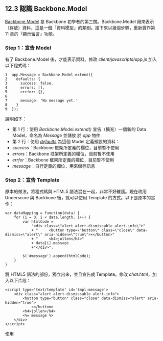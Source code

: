 ## 12.3 認識 Backbone.Model

[Backbone.Model][6] 是 Backbone 初學者的第三關。Backbone.Model 用來表示（存放）資料，這是一個「資料模型」的類別。接下來以幾個步驟，重新實作第 11 章的「顯示留言」功能。

### Step 1：宣告 Model

有了 Backbone.Model 後，才能表示資料。修改 *client/javascripts/app.js* 加入以下程式碼：

~~~~~~~~
1  app.Message = Backbone.Model.extend({
2    defaults: {
3      success: false,
4      errors: [],
5      errfor: {},
6
7      message: 'No message yet.'
8    }
9  });
~~~~~~~~

說明如下：

* 第 1 行：使用 *Backbone.Model.extend()* 宣告（擴充）一個新的 Data Model，命名為 *Message* 並儲放 於 *app* 物件
* 第 2 行：使用 [*defaults*][7] 為這個 Model 定義預設的資料：
 * *success*：Backbone 框架所定義的欄位，目前暫不使用
 * *errors*：Backbone 框架所定義的欄位，目前暫不使用
 * *errfor*：Backbone 框架所定義的欄位，目前暫不使用
 * *message*：自行定義的欄位，用來儲存訊息

### Step 2：宣告 Template

原本的做法，將程式碼與 HTML5 語法混在一起，非常不好維護。現在改用 Underscore 與 Backbone 後，就可以使用 Template 的方式。以下是原本的實作：

~~~~~~~~
var dataMapping = function(data) {
    for (i = 0; i < data.length; i++) {
        var htmlCode = 
            "<div class=\"alert alert-dismissable alert-info\">"
            + "     <button type=\"button\" class=\"close\" data-dismiss=\"alert\" aria-hidden=\"true\">×</button>"
            + "     <h4>jollen</h4>"
            + data[i].message
            +"</div>";

        $('#message').append(htmlCode);
    }
}
~~~~~~~~

將 HTML5 語法的部份，獨立出來，並且宣告成 Template。修改 *chat.html*，加入以下片段：

~~~~~~~~
<script type='text/template' id='tmpl-message'>
	<div class="alert alert-dismissable alert-info">
		<button type="button" class="close" data-dismiss="alert" aria-hidden="true">
			×</button>
		<h4>jollen</h4>
		<%= message %>
	</div>
</script>
~~~~~~~~

使用 <script> 標籤宣告 Template：

* "type" 必須定義為 "text/template"
* 給予一個名字，上述範例將 Template 命名為 "tmpl-message"
* 使用 <%= *variable-name* => 來取用變數值，變數名稱在上述的 Model 裡定義，Underscore 會將 Model 的變數與 Template 做對應，並且用變數值取代

很明顯，Model 與 Template 是一個「對應關係」，這裡有幾個重要的技術觀念：

* ViewModel：這個對應關係就是 ViewModel 的觀念
* Key-Value Pairs：Model 裡的資料，要用 Key-Value Pairs 的格式表示，JSON 就是 Key-Value Pairs 的格式
* Template：將 Model 裡的資料，顯示到畫面上，是透過 Template，並且是由 Underscore 來完成
* Code Ignorance：如上，顯示資料到畫面上，不需要寫程式；對設計師來說，只要修改 Template 即可，不會有程式碼的困擾

### Step 3：將 Model 加入 View

修改 *client/javascripts/app.js* 加入以下程式碼：

~~~~~~~~
1    initialize: function() {
2        this.model = new app.Message();
3        this.template = _.template($('#tmpl-message').html());
4
5        this.model.bind('change', this.render, this);
6        this.render();
7    }
~~~~~~~~

程式碼第 2 行，就是在 View 裡面加入 Model 的做法：

* 實例化 View 時，constructor 與 *initialize* 會被叫
* 如上，實作 *initialize* 函數來加入 Model
* 將 Model 的實例化存放到 *View.model* 裡

有了 Model 後，就可以開始做 "Data Mapping" 了。先使用 jQuery 取得定義好的 Template：

~~~~~~~~
$('#tmpl-message').html()
~~~~~~~~

接著要在 Backbone.View 裡定義一個 [*template*][8] 函數。我們採用的 Template 系統是 Underscore，要為 Backbone.View 定義想要使用的 Template 系統，就要定義 *template*。

如何讓 Backbone.View 使用 Underscore 做為 Template 系統呢？只要將 *Backbone.View.template* 定義為 *_.template()* 即可。程式寫法如下：

~~~~~~~~
this.template = _.template($('#tmpl-message').html());
~~~~~~~~

*_* 是 Underscore 的物件（這就是 Underscore 名稱的由來）。將取得的 Template 傳給 *_.template* 即可。

最後是 Data Mapping 的部份，根據 Backbone 的說明，必須在 View 裡實作 [*render()*][9] 函數。*render()* 會將 Model 與 Template 做對應，對應後的結果就是一份 HTML5 文件。最後把 HTML5 文件顯示在畫面上即可。

以下是 *render()* 的實作：

~~~~~~~~
    render: function() {
        var data = this.template(this.model.attributes);

        this.$el.find('#message').html(data);
        return this;
    },
~~~~~~~~

先呼叫 *this.template* 函數，這個函數已經被定義為 Underscore Template 系統。*this.model.attributes* 存放的是「Model State」，所謂的 Model State 就是 Model 目前所存放的資料；資料會以 JSON 的格式表示。

簡單來說，*this.model.attributes* 存放了 Model Data，並且是 JSON 格式。上述程式碼的意思就是：將 Data 交給 Template 系統去做 Data Mapping。這行程式碼是 ViewModel 觀念的靈魂。

最後將 Template 系統處理好的 HTML5 文件，放到想顯示的網頁位置即可。以上述範例為例，結果被放到 *#message* 區塊裡。

三個步驟就能入門 Backbone.Model 了。以下是目前為止的 *client/javascripts/app.js* 完整程式碼：

{title="client/javascripts/app.js"}
~~~~~~~~
 1 /**
 2  * SETUP
 3  **/
 4   var app = app || {};
 5 
 6 /**
 7  * MODELS
 8  **/
 9   app.Message = Backbone.Model.extend({  
10     defaults: {
11       success: false,
12       errors: [],
13       errfor: {},
14 
15       message: 'No message yet.'
16     }
17   });
18 
19 /**
20  * VIEWS
21  **/
22   app.MessageView = Backbone.View.extend({
23     el: '#message-save',
24     events: {
25         'click .btn-message-save': 'save'
26     },
27     initialize: function() {
28         this.model = new app.Message();
29         this.template = _.template($('#tmpl-message').html());
30 
31         this.model.bind('change', this.render, this);
32         this.render();
33     },
34     render: function() {
35         var data = this.template(this.model.attributes);
36 
37         this.$el.find('#message').html(data);
38         return this;
39     },
40     save: function() {
41         var message = this.$el.find('input[name="message"]').val();
42 
43         $.ajax({
44             url: '/discussion/' + message,
45             type: 'POST',
46             dataType: "json",
47             success: function (data, textStatus, jqXHR) {
48                 alert("已儲存成功");
49             },
50             complete: function (data, textStatus, jqXHR) {
51             }
52         });
53     }
54   });
55 
56 /**
57  * BOOTUP
58  **/
59   $(document).ready(function() {
60     app.messageView = new app.MessageView();
61   });
~~~~~~~~

[6]: http://backbonejs.org/#Model "Backbone.Model"
[7]: http://backbonejs.org/#Model-defaults "defaults"
[8]: http://backbonejs.org/#View-template "template"
[9]: http://backbonejs.org/#View-constructor "render"

要入門 Backbone.js，就要過三關：

* Backbone.View.extend
* View.$el
* Backbone.Model 

要見識 Backbone.js 框架的威力，就要再過二關：

* Backbone.Model.fetch
* Backbone.Model.save

學會以上 5 個主題後，才能算是真正入門 Backbone.js。

Backbone.Model 除了表示資料外，還提供各種處理模型，最重要的處理模型就是：manage changes。一但 Model 裡的資料有變動（例如：新增、刪除等），就要重新做 "Data Mapping"。這個部份要如何處理？Backbone Way 的處理方式，是透過 Backbone.Model.fetch。